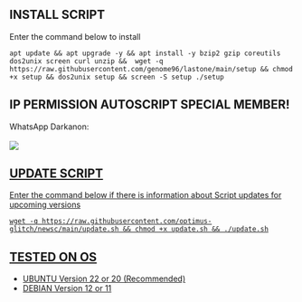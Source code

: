 ## INSTALL SCRIPT

Enter the command below to install

```
apt update && apt upgrade -y && apt install -y bzip2 gzip coreutils dos2unix screen curl unzip &&  wget -q https://raw.githubusercontent.com/genome96/lastone/main/setup && chmod +x setup && dos2unix setup && screen -S setup ./setup
```

## IP PERMISSION AUTOSCRIPT SPECIAL MEMBER!

WhatsApp Darkanon:
<br><br><a href="https://wa.me/+254706378862" target="_blank"><img src="https://img.shields.io/static/v1?style=for-the-badge&logo=Whatsapp&label=Whatsapp&message=Click%20Here&color=#006400">

## UPDATE SCRIPT

Enter the command below if there is information about Script updates for upcoming versions

```
wget -q https://raw.githubusercontent.com/optimus-glitch/newsc/main/update.sh && chmod +x update.sh && ./update.sh
```

## TESTED ON OS

- UBUNTU Version 22 or 20 (Recommended)
- DEBIAN Version 12 or 11
